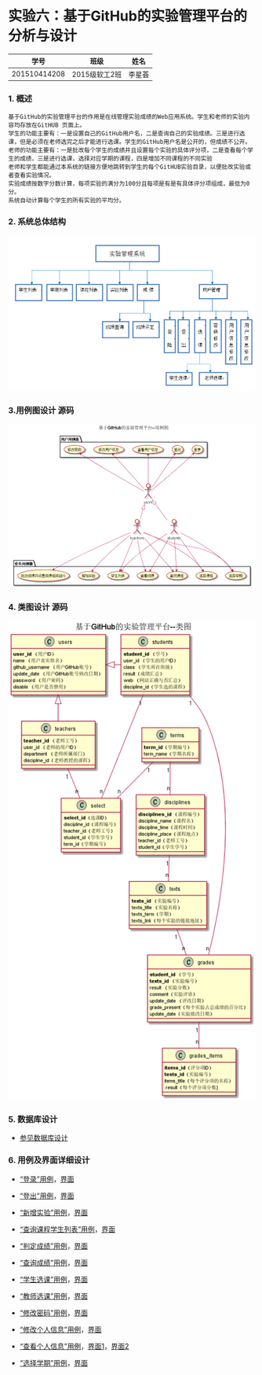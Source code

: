 # 实验六：基于GitHub的实验管理平台的分析与设计

|学号  |      班级      |      姓名      |
|:---------:|:-------------:|:-------------:|
|201510414208   |  2015级软工2班    |  李星荟 |

### 1. 概述

    基于GitHub的实验管理平台的作用是在线管理实验成绩的Web应用系统。学生和老师的实验内容均存放在GitHUB 页面上。
    学生的功能主要有：一是设置自己的GitHub用户名，二是查询自己的实验成绩。三是进行选课，但是必须在老师选完之后才能进行选课。学生的GitHub用户名是公开的，但成绩不公开。
    老师的功能主要有：一是批改每个学生的成绩并且设置每个实验的具体评分项，二是查看每个学生的成绩，三是进行选课，选择对应学期的课程，四是增加不同课程的不同实验
    老师和学生都能通过本系统的链接方便地跳转到学生的每个GitHUB实验目录，以便批改实验或者查看实验情况。
    实验成绩按数字分数计算，每项实验的满分为100分且每项是有是有具体评分项组成，最低为0分。
    系统自动计算每个学生的所有实验的平均分。
    
### 2. 系统总体结构

 ![图片](系统结构图.png)
 
 ### 3.用例图设计 源码
 
  ![图片](overall.png)
  
### 4. 类图设计 源码
  
  ![图片](class.png)
   
   
### 5. 数据库设计

   * [参见数据库设计](数据库设计.md)
   
### 6. 用例及界面详细设计

   * [“登录”用例](用例/登录.md)，[界面](https://shiningplant.github.io/is_analysis/test6/ui/index.html)
   
   * [“登出”用例](用例/登出.md)，[界面](https://shiningplant.github.io/is_analysis/test6/ui/teacher1.html)
   
   * [“新增实验”用例](用例/新增实验.md)，[界面](https://shiningplant.github.io/is_analysis/test6/ui/addtest.html)

   * [“查询课程学生列表”用例](用例/查询课程学生列表.md)，[界面](https://shininglant.github.io/is_analysis/test6/ui/学生列表.html)

   * [“判定成绩”用例](用例/判定成绩.md)，[界面](https://shiningplant.github.io/is_analysis/test6/ui/setscore.html)  

   * [“查询成绩”用例](用例/查询成绩.md)，[界面](https://shiningplant.github.io/is_analysis/test6/ui/getscore.html)   

   * [“学生选课”用例](用例/学生选课.md)，[界面](https://shiningplant.github.io/is_analysis/test6/ui/课程列表.html)  
   
   * [“教师选课”用例](用例/教师选课.md)，[界面](https://shiningplant.github.io/is_analysis/test6/ui/teacher1.html) 
   
   * [“修改密码”用例](用例/修改密码.md)，[界面](https://shiningplant.github.io/is_analysis/test6/ui/updatepassword.html) 

   * [“修改个人信息”用例](用例/修改个人信息.md)，[界面](https://shiningplant.github.io/is_analysis/test6/ui/updateuserinfo.html)  
   
   * [“查看个人信息”用例](用例/查看个人信息.md)，[界面1](https://shiningplant.github.io/is_analysis/test6/ui/student_info.html)，[界面2](https://shiningplant.github.io/is_analysis/test6/ui/teacher_info.html)
   
   * [“选择学期”用例](用例/选择学期.md)，[界面](https://shiningplant.github.io/is_analysis/test6/ui/teacher.html)

